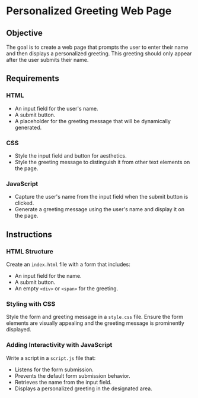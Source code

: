 # Personalized Greeting Web Page

## Objective

The goal is to create a web page that prompts the user to enter their name and then displays a personalized greeting. This greeting should only appear after the user submits their name.

## Requirements

### HTML
- An input field for the user's name.
- A submit button.
- A placeholder for the greeting message that will be dynamically generated.

### CSS
- Style the input field and button for aesthetics.
- Style the greeting message to distinguish it from other text elements on the page.

### JavaScript
- Capture the user's name from the input field when the submit button is clicked.
- Generate a greeting message using the user's name and display it on the page.

## Instructions

### HTML Structure
Create an `index.html` file with a form that includes:
- An input field for the name.
- A submit button.
- An empty `<div>` or `<span>` for the greeting.

### Styling with CSS
Style the form and greeting message in a `style.css` file. Ensure the form elements are visually appealing and the greeting message is prominently displayed.

### Adding Interactivity with JavaScript
Write a script in a `script.js` file that:
- Listens for the form submission.
- Prevents the default form submission behavior.
- Retrieves the name from the input field.
- Displays a personalized greeting in the designated area.
